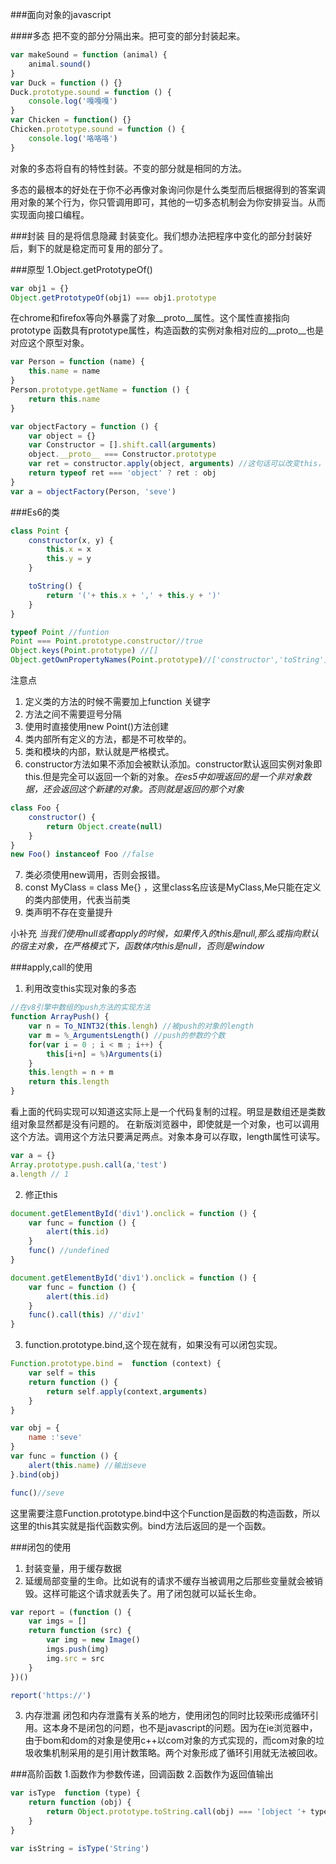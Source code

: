 ###面向对象的javascript

####多态
把不变的部分分隔出来。把可变的部分封装起来。
```javascript
var makeSound = function (animal) {
    animal.sound()
}
var Duck = function () {}
Duck.prototype.sound = function () {
    console.log('嘎嘎嘎')
}
var Chicken = function() {}
Chicken.prototype.sound = function () {
    console.log('咯咯咯')
}

```
对象的多态将自有的特性封装。不变的部分就是相同的方法。

多态的最根本的好处在于你不必再像对象询问你是什么类型而后根据得到的答案调用对象的某个行为，你只管调用即可，其他的一切多态机制会为你安排妥当。从而实现面向接口编程。


###封装
目的是将信息隐藏
封装变化。我们想办法把程序中变化的部分封装好后，剩下的就是稳定而可复用的部分了。


###原型
1.Object.getPrototypeOf()
```javascript
var obj1 = {}
Object.getPrototypeOf(obj1) === obj1.prototype
```

在chrome和firefox等向外暴露了对象__proto__属性。这个属性直接指向prototype
函数具有prototype属性，构造函数的实例对象相对应的__proto__也是对应这个原型对象。
```javascript
var Person = function (name) {
    this.name = name
}
Person.prototype.getName = function () {
    return this.name
}

var objectFactory = function () {
    var object = {}
    var Constructor = [].shift.call(arguments)
    object.__proto__ === Constructor.prototype
    var ret = constructor.apply(object, arguments) //这句话可以改变this，可以给这个对象加上相应的属性
    return typeof ret === 'object' ? ret : obj
}
var a = objectFactory(Person, 'seve') 
```


###Es6的类
```javascript
class Point {
    constructor(x, y) {
        this.x = x
        this.y = y
    }

    toString() {
        return '('+ this.x + ',' + this.y + ')'
    }
}

typeof Point //funtion
Point === Point.prototype.constructor//true
Object.keys(Point.prototype) //[]
Object.getOwnPropertyNames(Point.prototype)//['constructor','toString']
```

注意点
1. 定义类的方法的时候不需要加上function 关键字
2. 方法之间不需要逗号分隔
3. 使用时直接使用new Point()方法创建
4. 类内部所有定义的方法，都是不可枚举的。
5. 类和模块的内部，默认就是严格模式。
6. constructor方法如果不添加会被默认添加。constructor默认返回实例对象即this.但是完全可以返回一个新的对象。*在es5中如哦返回的是一个非对象数据，还会返回这个新建的对象。否则就是返回的那个对象*
```javascript
class Foo {
    constructor() {
        return Object.create(null)
    }
}
new Foo() instanceof Foo //false
```
7. 类必须使用new调用，否则会报错。
8. const MyClass = class Me{} ，这里class名应该是MyClass,Me只能在定义的类内部使用，代表当前类
9. 类声明不存在变量提升

小补充
*当我们使用null或者apply的时候，如果传入的this是null,那么或指向默认的宿主对象，在严格模式下，函数体内this是null，否则是window*


###apply,call的使用
1. 利用改变this实现对象的多态
```javascript
//在v8引擎中数组的push方法的实现方法
function ArrayPush() {
    var n = To_NINT32(this.lengh) //被push的对象的length
    var m = %_ArgumentsLength() //push的参数的个数
    for(var i = 0 ; i < m ; i++) {
        this[i+n] = %)Arguments(i)
    } 
    this.length = n + m
    return this.length
}
```
看上面的代码实现可以知道这实际上是一个代码复制的过程。明显是数组还是类数组对象显然都是没有问题的。
在新版浏览器中，即使就是一个对象，也可以调用这个方法。调用这个方法只要满足两点。对象本身可以存取，length属性可读写。
```javascript
var a = {}
Array.prototype.push.call(a,'test')
a.length // 1
```

2. 修正this
```javascript
document.getElementById('div1').onclick = function () {
    var func = function () {
        alert(this.id)
    }
    func() //undefined
}

document.getElementById('div1').onclick = function () {
    var func = function () {
        alert(this.id)
    }
    func().call(this) //'div1'
}

```


3. function.prototype.bind,这个现在就有，如果没有可以闭包实现。
```javascript
Function.prototype.bind =  function (context) {
    var self = this
    return function () {
        return self.apply(context,arguments)
    }
}

var obj = {
    name :'seve'
}
var func = function () {
    alert(this.name) //输出seve
}.bind(obj)

func()//seve
```
这里需要注意Function.prototype.bind中这个Function是函数的构造函数，所以这里的this其实就是指代函数实例。bind方法后返回的是一个函数。

###闭包的使用
1. 封装变量，用于缓存数据
2. 延缓局部变量的生命。比如说有的请求不缓存当被调用之后那些变量就会被销毁。这样可能这个请求就丢失了。用了闭包就可以延长生命。
```javascript
var report = (function () {
    var imgs = [] 
    return function (src) {
        var img = new Image()
        imgs.push(img)
        img.src = src
    }
})()

report('https://')
```
3. 内存泄漏
闭包和内存泄露有关系的地方，使用闭包的同时比较荣i形成循环引用。这本身不是闭包的问题，也不是javascript的问题。因为在ie浏览器中，由于bom和dom的对象是使用c++以com对象的方式实现的，而com对象的垃圾收集机制采用的是引用计数策略。两个对象形成了循环引用就无法被回收。


###高阶函数
1.函数作为参数传递，回调函数
2.函数作为返回值输出
```javascript
var isType  function (type) {
    return function (obj) {
        return Object.prototype.toString.call(obj) === '[object '+ type +'']'
    }
}

var isString = isType('String')
```

